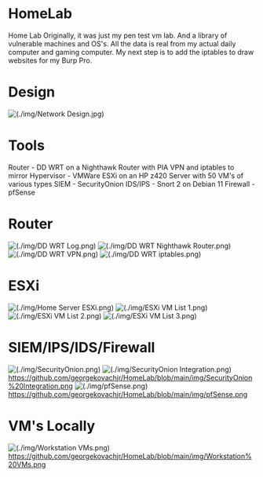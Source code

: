 # HomeLab
Home Lab
Originally, it was just my pen test vm lab. 
And a library of vulnerable machines and OS's. 
All the data is real from my actual daily computer and gaming computer. 
My next step is to add the iptables to draw websites for my Burp Pro. 


# Design

![(./img/Network Design.jpg)](https://github.com/georgekovachjr/HomeLab/blob/main/img/Network%20Design.png)



# Tools
Router - DD WRT on a Nighthawk Router with PIA VPN and iptables to mirror
Hypervisor - VMWare ESXi on an HP z420 Server with 50 VM's of various types
SIEM - SecurityOnion
IDS/IPS - Snort 2 on Debian 11
Firewall - pfSense






# Router
![(./img/DD WRT Log.png)](https://github.com/georgekovachjr/HomeLab/blob/main/img/DD%20WRT%20Log.png)
![(./img/DD WRT Nighthawk Router.png)](https://github.com/georgekovachjr/HomeLab/blob/main/img/DD%20WRT%20Nighthawk%20Router.png)
![(./img/DD WRT VPN.png)](https://github.com/georgekovachjr/HomeLab/blob/main/img/DD%20WRT%20VPN.png)
![(./img/DD WRT iptables.png)](https://github.com/georgekovachjr/HomeLab/blob/main/img/DD%20WRT%20iptables.png)


# ESXi
![(./img/Home Server ESXi.png)](https://github.com/georgekovachjr/HomeLab/blob/main/img/Home%20Server%20ESXi.png)
![(./img/ESXi VM List 1.png)](https://github.com/georgekovachjr/HomeLab/blob/main/img/ESXi%20VM%20List%201.png)
![(./img/ESXi VM List 2.png)](https://github.com/georgekovachjr/HomeLab/blob/main/img/ESXi%20VM%20List%202.png)
![(./img/ESXi VM List 3.png)](https://github.com/georgekovachjr/HomeLab/blob/main/img/ESXi%20VM%20List%203.png)

# SIEM/IPS/IDS/Firewall
![(./img/SecurityOnion.png)](https://github.com/georgekovachjr/HomeLab/blob/main/img/SecurityOnion.png)
![(./img/SecurityOnion Integration.png)](https://github.com/georgekovachjr/HomeLab/blob/main/img/SecurityOnion%20Integration.png)https://github.com/georgekovachjr/HomeLab/blob/main/img/SecurityOnion%20Integration.png
![(./img/pfSense.png)](https://github.com/georgekovachjr/HomeLab/blob/main/img/pfSense.png)https://github.com/georgekovachjr/HomeLab/blob/main/img/pfSense.png

# VM's Locally
![(./img/Workstation VMs.png)](https://github.com/georgekovachjr/HomeLab/blob/main/img/Workstation%20VMs.png)https://github.com/georgekovachjr/HomeLab/blob/main/img/Workstation%20VMs.png
